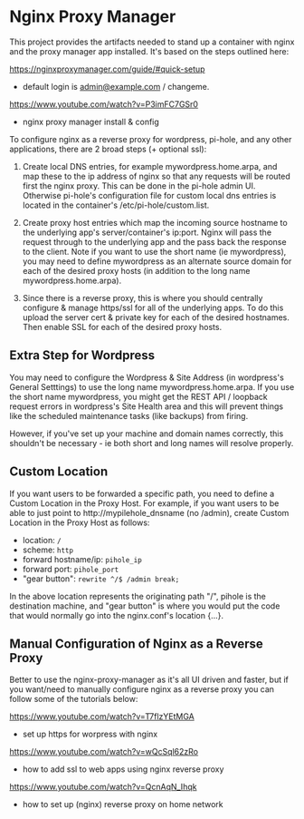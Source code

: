 # Nginx Proxy Manager

This project provides the artifacts needed to stand up a container with nginx and the proxy manager app installed.  It's based on the steps outlined here:

https://nginxproxymanager.com/guide/#quick-setup
- default login is admin@example.com / changeme.

https://www.youtube.com/watch?v=P3imFC7GSr0
- nginx proxy manager install & config

To configure nginx as a reverse proxy for wordpress, pi-hole, and any other applications, there are 2 broad steps (+ optional ssl):

1.  Create local DNS entries, for example mywordpress.home.arpa, and map these to the ip address of nginx so that any requests will be routed first the nginx proxy.  This can be done in the pi-hole admin UI.  Otherwise pi-hole's configuration file for custom local dns entries is located in the container's /etc/pi-hole/custom.list.

2.  Create proxy host entries which map the incoming source hostname to the underlying app's server/container's ip:port.  Nginx will pass the request through to the underlying app and the pass back the response to the client.  Note if you want to use the short name (ie mywordpress), you may need to define mywordpress as an alternate source domain for each of the desired proxy hosts (in addition to the long name mywordpress.home.arpa).

3.  Since there is a reverse proxy, this is where you should centrally configure & manage https/ssl for all of the underlying apps.  To do this upload the server cert & private key for each of the desired hostnames.  Then enable SSL for each of the desired proxy hosts.

## Extra Step for Wordpress

You may need to configure the Wordpress & Site Address (in wordpress's General Setttings) to use the long name mywordpress.home.arpa.  If you use the short name mywordpress, you might get the REST API / loopback request errors in wordpress's Site Health area and this will prevent things like the scheduled maintenance tasks (like backups) from firing.

However, if you've set up your machine and domain names correctly, this shouldn't be necessary - ie both short and long names will resolve properly.

## Custom Location 

If you want users to be forwarded a specific path, you need to define a Custom Location in the Proxy Host.  For example, if you want users to be able to just point to http://mypilehole_dnsname (no /admin), create Custom Location in the Proxy Host as follows:

- location:  `/`
- scheme:  `http`
- forward hostname/ip:  `pihole_ip`
- forward port: `pihole_port`
- "gear button":  `rewrite ^/$ /admin break;`

In the above location represents the originating path "/", pihole is the destination machine, and "gear button" is where you would put the code that would normally go into the nginx.conf's location {...}.

## Manual Configuration of Nginx as a Reverse Proxy

Better to use the nginx-proxy-manager as it's all UI driven and faster, but if you want/need to manually configure nginx as a reverse proxy you can follow some of the tutorials below:

https://www.youtube.com/watch?v=T7flzYEtMGA
- set up https for worpress with nginx

https://www.youtube.com/watch?v=wQcSql62zRo
- how to add ssl to web apps using nginx reverse proxy

https://www.youtube.com/watch?v=QcnAqN_Ihqk
- how to set up (nginx) reverse proxy on home network

